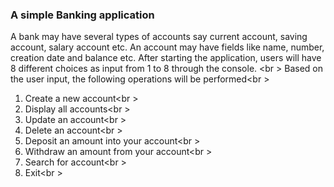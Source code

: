### A simple Banking application
A bank may have several types of accounts say current
account, saving account, salary account etc. An account may have fields like name, number, creation
date and balance etc. After starting the application, users will have 8 different choices as input from
1 to 8 through the console. <br \>
Based on the user input, the following operations will be performed<br \>
1. Create a new account<br \>
2. Display all accounts<br \>
3. Update an account<br \>
4. Delete an account<br \>
5. Deposit an amount into your account<br \>
6. Withdraw an amount from your account<br \>
7. Search for account<br \>
8. Exit<br \>
